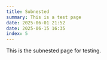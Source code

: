 ```yaml
---
title: Subnested
summary: This is a test page
date: 2025-06-01 21:52
date: 2025-06-15 16:35
index: 5
---
```


This is the subnested page for testing.